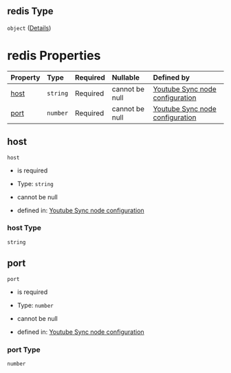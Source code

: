 ## redis Type

`object` ([Details](definition-properties-endpoints-properties-redis.md))

# redis Properties

| Property      | Type     | Required | Nullable       | Defined by                                                                                                                                                                                                         |
| :------------ | :------- | :------- | :------------- | :----------------------------------------------------------------------------------------------------------------------------------------------------------------------------------------------------------------- |
| [host](#host) | `string` | Required | cannot be null | [Youtube Sync node configuration](definition-properties-endpoints-properties-redis-properties-host.md "https://joystream.org/schemas/youtube-synch/config#/properties/endpoints/properties/redis/properties/host") |
| [port](#port) | `number` | Required | cannot be null | [Youtube Sync node configuration](definition-properties-endpoints-properties-redis-properties-port.md "https://joystream.org/schemas/youtube-synch/config#/properties/endpoints/properties/redis/properties/port") |

## host



`host`

*   is required

*   Type: `string`

*   cannot be null

*   defined in: [Youtube Sync node configuration](definition-properties-endpoints-properties-redis-properties-host.md "https://joystream.org/schemas/youtube-synch/config#/properties/endpoints/properties/redis/properties/host")

### host Type

`string`

## port



`port`

*   is required

*   Type: `number`

*   cannot be null

*   defined in: [Youtube Sync node configuration](definition-properties-endpoints-properties-redis-properties-port.md "https://joystream.org/schemas/youtube-synch/config#/properties/endpoints/properties/redis/properties/port")

### port Type

`number`
